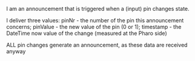 I am an announcement that is triggered when a (input) pin changes state.

I deliver three values:
pinNr - the number of the pin this announcement concerns;
pinValue - the new value of the pin (0 or 1);
timestamp - the DateTime now value of the change (measured at the Pharo side)

ALL pin changes generate an announcement, as these data are received anyway